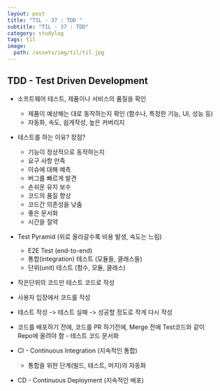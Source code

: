 ```yaml
---
layout: post
title: "TIL - 37 : TDD "
subtitle: "TIL - 37 : TDD"
category: studylog
tags: til
image:
  path: /assets/img/til/til.jpg
---
```


<!-- more -->
## TDD - Test Driven Development  

* 소프트웨어 테스트, 제품이나 서비스의 품질을 확인   
  * 제품이 예상해는 대로 동작하는지 확인 (함수나, 특정한 기능, UI, 성능 등)  
  * 자동화, 속도, 쉽게작성, 높은 커버리지  

* 테스트를 하는 이유? 장점?  
  * 기능이 정상적으로 동작하는지  
  * 요구 사항 만족  
  * 이슈에 대해 예측  
  * 버그를 빠르게 발견  
  * 손쉬운 유지 보수  
  * 코드의 품질 향상  
  * 코드간 의존성을 낮춤  
  * 좋은 문서화  
  * 시간을 절약  

* Test Pyramid (위로 올라갈수록 비용 발생, 속도는 느림)  
  * E2E Test (end-to-end)  
  * 통합(integration) 테스트 (모듈들, 클래스들)  
  * 단위(unit) 테스트 (함수, 모듈, 클래스)  

* 작은단위의 코드만 테스트 코드로 작성  

* 사용자 입장에서 코드를 작성  

* 테스트 작성 -> 테스트 실패 -> 성공할 정도로 작게 다시 작성  

* 코드를 배포하기 전에, 코드를 PR 하기전에, Merge 전에 Test코드와 같이  
Repo에 올려야 함 - 테스트 코드 문서화  

* CI - Continuous Integration (지속적인 통합)  
  * 통합을 위한 단계(빌드, 테스트, 머지)의 자동화  

* CD - Continuous Deployment (지속적인 배포)  
